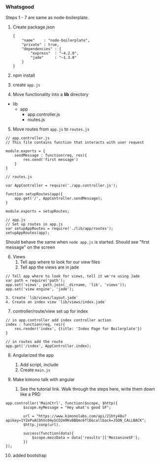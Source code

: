 ### Whatsgood 

Steps 1 - 7 are same as node-boilerplate. 

1. Create package.json 
	
	```
	{
	    "name"    : "node-boilerplate",
	    "private" : true,
	    "dependencies" : {
	        "express"  : "~4.2.0",
	        "jade"     : "~1.3.0"
	    }
	}
	```
2. npm install 

3. create `app.js`

4. Move functionality into a **lib** directory 

* lib
	* app
		* app.controller.js
		* routes.js

5. Move routes from `app.js` to `routes.js`

```
// app.controller.js
// This file contains function that interacts with user request

module.exports = {
	sendMessage : function(req, res){
		res.send('first message')
	}
}

// routes.js

var AppController = require('./app.controller.js');

function setupRoutes(app){
	app.get('/', AppController.sendMessage);
}

module.exports = setupRoutes;

// app.js
// Set up routes in app.js
var setupAppRoutes = require('./lib/app/routes');
setupAppRoutes(app);

```

Should behave the same when `node app.js` is started. Should see "first message" on the screen

6. Views
	1. Tell app where to look for our view files 
	2. Tell app the views are in jade

```
// Tell app where to look for views, tell it we're using Jade
var path = require('path');
app.set('views', path.join(__dirname, 'lib', 'views'));
app.set('view engine', 'jade');
```

	3. Create `lib/views/layout.jade`
	4. Create an index view `lib/views/index.jade`

7. controller/route/view set up for index

```
// in app.controller add index controller action
index : function(req, res){
	res.render('index', {title: 'Index Page for Boilerplate'})
}

// in routes add the route
app.get('/index', AppController.index);

```

8. Angularized the app 
	1. Add script, include
	2. Create `main.js`

9. Make kimono talk with angular
	1. See the tutorial link. Walk through the steps here, write them down like a PRD

```
app.controller('MainCtrl', function($scope, $http){
		$scope.myMessage = "Hey what's good SF";

		url = "https://www.kimonolabs.com/api/21hty48u?apikey=1YZePuACbhVc04ySCO2m9KvBBQmc6flD&callback=JSON_CALLBACK";
 		$http.jsonp(url).

 		success(function(data){
 			$scope.mezzData = data['results']['MezzanineSF'];
 		})
});
```

10. added bootstrap 